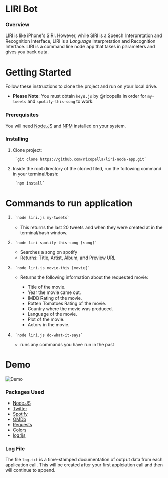 # LIRI Bot

### Overview

LIRI is like iPhone's SIRI. However, while SIRI is a Speech Interpretation and Recognition Interface, LIRI is a _Language_ Interpretation and Recognition Interface. LIRI is a command line node app that takes in parameters and gives you back data.

# Getting Started

Follow these instructions to clone the project and run on your local drive.

* **Please Note**: You must obtain `keys.js` by @ricopella in order for `my-tweets` and `spotify-this-song` to work.

### Prerequisites

You will need [Node.JS](https://www.npmjs.com/) and [NPM](https://nodejs.org/en/) installed on your system.

### Installing

1. Clone project: 

        `git clone https://github.com/ricopella/liri-node-app.git`
2. Inside the root directory of the cloned filed, run the following command in your terminal/bash:

        `npm install`

# Commands to run application

1.      `node liri.js my-tweets`
    * This returns the last 20 tweets and when they were created at in the terminal/bash window.

2.      `node liri spotify-this-song [song]`
    * Searches a song on spotify
    * Returns: Title, Artist, Album, and Preview URL

3.      `node liri.js movie-this [movie]`
    * Returns the following information about the requested movie:

       * Title of the movie.
       * Year the movie came out.
       * IMDB Rating of the movie.
       * Rotten Tomatoes Rating of the movie.
       * Country where the movie was produced.
       * Language of the movie.
       * Plot of the movie.
       * Actors in the movie.

4.      `node liri.js do-what-it-says`
    * runs any commands you have run in the past

# Demo

![Demo](https://media.giphy.com/media/12lC1QmR9rpxmw/giphy.gif)

### Packages Used

* [Node.JS](https://www.npmjs.com/)
* [Twitter](https://www.npmjs.com/package/twitter)
* [Spotify](https://www.npmjs.com/package/spotify)
* [OMDb](https://www.npmjs.com/package/omdb)
* [Requests](https://www.npmjs.com/package/requests)
* [Colors](https://www.npmjs.com/package/colors)
* [log4js](https://github.com/nomiddlename/log4js-node)

### Log File

The file `log.txt` is a time-stamped documentation of output data from each application call. This will be created after your first applciation call and then will continue to append.
